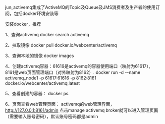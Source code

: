 jun_activemq集成了ActiveMQ的Topic及Queue及JMS消费者及生产者的使用订阅，包括docker环境安装等

安装docker，推荐

1、查询activemq
docker search activemq

2、拉取镜像
docker pull docker.io/webcenter/activemq

3、查询本地的镜像
docker images

4、创建activemq容器：61616是activemq的容器使用端口（映射为61617），8161是web页面管理端口（对外映射为8162）.
docker run -d --name activemq_node1 -p 61617:61616 -p 8162:8161 docker.io/webcenter/activemq:latest

5、查看创建的容器：
docker ps

6、页面查看web管理页面：
activemq的web管理界面，http://127.0.0.1:8161/admin
点击manage activemq broker就可以进入管理页面（需要输入账号密码），默认账号密码都是admin